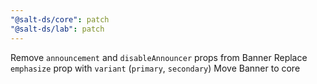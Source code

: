 ```yaml
---
"@salt-ds/core": patch
"@salt-ds/lab": patch
---
```


Remove `announcement` and `disableAnnouncer` props from Banner
Replace `emphasize` prop with `variant` (`primary`, `secondary`)
Move Banner to core
